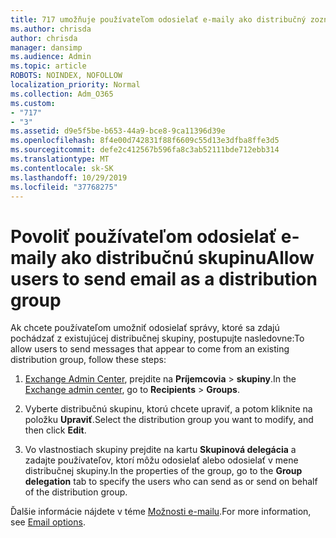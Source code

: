 ```yaml
---
title: 717 umožňuje používateľom odosielať e-maily ako distribučný zoznam
ms.author: chrisda
author: chrisda
manager: dansimp
ms.audience: Admin
ms.topic: article
ROBOTS: NOINDEX, NOFOLLOW
localization_priority: Normal
ms.collection: Adm_O365
ms.custom:
- "717"
- "3"
ms.assetid: d9e5f5be-b653-44a9-bce8-9ca11396d39e
ms.openlocfilehash: 8f4e00d742831f88f6609c55d13e3dfba8ffe3d5
ms.sourcegitcommit: defe2c412567b596fa8c3ab52111bde712ebb314
ms.translationtype: MT
ms.contentlocale: sk-SK
ms.lasthandoff: 10/29/2019
ms.locfileid: "37768275"
---
```

# <a name="allow-users-to-send-email-as-a-distribution-group"></a><span data-ttu-id="90e2f-102">Povoliť používateľom odosielať e-maily ako distribučnú skupinu</span><span class="sxs-lookup"><span data-stu-id="90e2f-102">Allow users to send email as a distribution group</span></span>

<span data-ttu-id="90e2f-103">Ak chcete používateľom umožniť odosielať správy, ktoré sa zdajú pochádzať z existujúcej distribučnej skupiny, postupujte nasledovne:</span><span class="sxs-lookup"><span data-stu-id="90e2f-103">To allow users to send messages that appear to come from an existing distribution group, follow these steps:</span></span>

1. <span data-ttu-id="90e2f-104">[Exchange Admin Center](https://outlook.office365.com/ecp/), prejdite na **Príjemcovia** \> **skupiny**.</span><span class="sxs-lookup"><span data-stu-id="90e2f-104">In the [Exchange admin center](https://outlook.office365.com/ecp/), go to **Recipients** \> **Groups**.</span></span>

2. <span data-ttu-id="90e2f-105">Vyberte distribučnú skupinu, ktorú chcete upraviť, a potom kliknite na položku **Upraviť**.</span><span class="sxs-lookup"><span data-stu-id="90e2f-105">Select the distribution group you want to modify, and then click **Edit**.</span></span>

3. <span data-ttu-id="90e2f-106">Vo vlastnostiach skupiny prejdite na kartu **Skupinová delegácia** a zadajte používateľov, ktorí môžu odosielať alebo odosielať v mene distribučnej skupiny.</span><span class="sxs-lookup"><span data-stu-id="90e2f-106">In the properties of the group, go to the **Group delegation** tab to specify the users who can send as or send on behalf of the distribution group.</span></span>

<span data-ttu-id="90e2f-107">Ďalšie informácie nájdete v téme [Možnosti e-mailu](https://technet.microsoft.com/library/bb124513.aspx#groupdelegation).</span><span class="sxs-lookup"><span data-stu-id="90e2f-107">For more information, see [Email options](https://technet.microsoft.com/library/bb124513.aspx#groupdelegation).</span></span>

